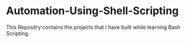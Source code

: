 # Automation-Using-Shell-Scripting
 This Repositry contains the projects that I have built while learning Bash Scripting.
